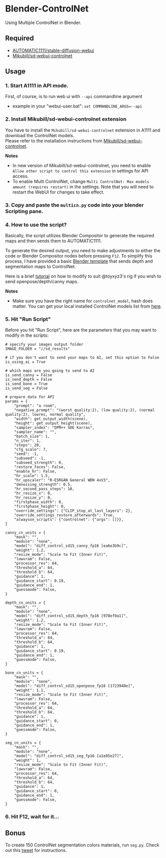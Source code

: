# Blender-ControlNet

Using Multiple ControlNet in Blender.

## Required

- [AUTOMATIC1111/stable-diffusion-webui](https://github.com/AUTOMATIC1111/stable-diffusion-webui)
- [Mikubill/sd-webui-controlnet](https://github.com/Mikubill/sd-webui-controlnet)

## Usage

### 1. Start A1111 in API mode.

First, of course, is to run web ui with `--api` commandline argument

- example in your "webui-user.bat": `set COMMANDLINE_ARGS=--api`

### 2. Install Mikubill/sd-webui-controlnet extension

You have to install the `Mikubill/sd-webui-controlnet` extension in A1111 and download the ControlNet models.  
Please refer to the installation instructions from [Mikubill/sd-webui-controlnet](https://github.com/Mikubill/sd-webui-controlnet).

**Notes**

- In new version of Mikubill/sd-webui-controlnet, you need to enable `Allow other script to control this extension` in settings for API access.
- To enable Multi ControlNet, change `Multi ControlNet: Max models amount (requires restart)` in the settings. Note that you will need to restart the WebUI for changes to take effect.

### 3. Copy and paste the `multicn.py` code into your blender Scripting pane.

### 4. How to use the script?

Basically, the script utilizes Blender Compositor to generate the required maps and then sends them to AUTOMATIC1111.

To generate the desired output, you need to make adjustments to either the code or Blender Compositor nodes before pressing `F12`. To simplify this process, I have provided a basic [Blender template](./blender_templates/multicn_depth%2Bseg.blend) that sends depth and segmentation maps to ControlNet.

Here is a brief [tutorial](https://twitter.com/Songzi39590361/status/1632706795365072897) on how to modify to suit @toyxyz3's rig if you wish to send openpose/depth/canny maps.

**Notes**

- Make sure you have the right name for `controlnet_model`, hash does matter. You can get your local installed ControlNet models list from [here](http://localhost:7860/docs#/default/model_list_controlnet_model_list_get).

### 5. Hit "Run Script"

Before you hit "Run Script", here are the parameters that you may want to modify in the scripts:

```
# specify your images output folder
IMAGE_FOLDER = "//sd_results"

# if you don't want to send your maps to AI, set this option to False
is_using_ai = True

# which maps are you going to send to AI
is_send_canny = False
is_send_depth = False
is_send_bone = True
is_send_seg = False

# prepare data for API
params = {
    "prompt": "a room",
    "negative_prompt": "(worst quality:2), (low quality:2), (normal quality:2), lowres, normal quality",
    "width": get_output_width(scene),
    "height": get_output_height(scene),
    "sampler_index": "DPM++ SDE Karras",
    "sampler_name": "",
    "batch_size": 1,
    "n_iter": 1,
    "steps": 20,
    "cfg_scale": 7,
    "seed": -1,
    "subseed": -1,
    "subseed_strength": 0,
    "restore_faces": False,
    "enable_hr": False,
    "hr_scale": 1.5,
    "hr_upscaler": "R-ESRGAN General WDN 4xV3",
    "denoising_strength": 0.5,
    "hr_second_pass_steps": 10,
    "hr_resize_x": 0,
    "hr_resize_y": 0,
    "firstphase_width": 0,
    "firstphase_height": 0,
    "override_settings": {"CLIP_stop_at_last_layers": 2},
    "override_settings_restore_afterwards": True,
    "alwayson_scripts": {"controlnet": {"args": []}},
}

canny_cn_units = {
    "mask": "",
    "module": "none",
    "model": "diff_control_sd15_canny_fp16 [ea6e3b9c]",
    "weight": 1.2,
    "resize_mode": "Scale to Fit (Inner Fit)",
    "lowvram": False,
    "processor_res": 64,
    "threshold_a": 64,
    "threshold_b": 64,
    "guidance": 1,
    "guidance_start": 0.19,
    "guidance_end": 1,
    "guessmode": False,
}

depth_cn_units = {
    "mask": "",
    "module": "none",
    "model": "diff_control_sd15_depth_fp16 [978ef0a1]",
    "weight": 1.2,
    "resize_mode": "Scale to Fit (Inner Fit)",
    "lowvram": False,
    "processor_res": 64,
    "threshold_a": 64,
    "threshold_b": 64,
    "guidance": 1,
    "guidance_start": 0.19,
    "guidance_end": 1,
    "guessmode": False,
}

bone_cn_units = {
    "mask": "",
    "module": "none",
    "model": "diff_control_sd15_openpose_fp16 [1723948e]",
    "weight": 1.1,
    "resize_mode": "Scale to Fit (Inner Fit)",
    "lowvram": False,
    "processor_res": 64,
    "threshold_a": 64,
    "threshold_b": 64,
    "guidance": 1,
    "guidance_start": 0,
    "guidance_end": 1,
    "guessmode": False,
}

seg_cn_units = {
    "mask": "",
    "module": "none",
    "model": "diff_control_sd15_seg_fp16 [a1e85e27]",
    "weight": 1,
    "resize_mode": "Scale to Fit (Inner Fit)",
    "lowvram": False,
    "processor_res": 64,
    "threshold_a": 64,
    "threshold_b": 64,
    "guidance": 1,
    "guidance_start": 0,
    "guidance_end": 1,
    "guessmode": False,
}
```

### 6. Hit **F12**, wait for it...

## Bonus

To create 150 ControlNet segmentation colors materials, run `seg.py`. Check out this [tweet](https://twitter.com/Songzi39590361/status/1631190450710409216) for instructions.

